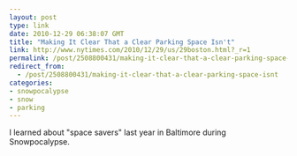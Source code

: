 ```yaml
---
layout: post
type: link
date: 2010-12-29 06:38:07 GMT
title: "Making It Clear That a Clear Parking Space Isn't"
link: http://www.nytimes.com/2010/12/29/us/29boston.html?_r=1
permalink: /post/2508800431/making-it-clear-that-a-clear-parking-space-isnt
redirect_from: 
  - /post/2508800431/making-it-clear-that-a-clear-parking-space-isnt
categories:
- snowpocalypse
- snow
- parking
---
```

I learned about "space savers" last year in Baltimore during Snowpocalypse.